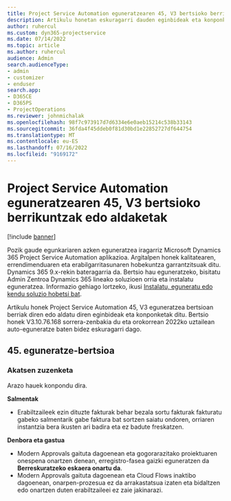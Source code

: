 ```yaml
---
title: Project Service Automation eguneratzearen 45, V3 bertsioko berrikuntzak edo aldaketak
description: Artikulu honetan eskuragarri dauden eginbideak eta konponketak zerrendatzen dira Microsoft Dynamics 365 Project Service Automation Eguneratu 45. bertsioa, V3.
author: ruhercul
ms.custom: dyn365-projectservice
ms.date: 07/14/2022
ms.topic: article
ms.author: ruhercul
audience: Admin
search.audienceType:
- admin
- customizer
- enduser
search.app:
- D365CE
- D365PS
- ProjectOperations
ms.reviewer: johnmichalak
ms.openlocfilehash: 98f7c973917d7d6334e6e0aeb15214c538b33143
ms.sourcegitcommit: 36fda4f45ddeb0f81d30bd1e22852727df644754
ms.translationtype: MT
ms.contentlocale: eu-ES
ms.lasthandoff: 07/16/2022
ms.locfileid: "9169172"
---
```

# <a name="whats-new-or-changed-in-project-service-automation-update-release-45-v3"></a>Project Service Automation eguneratzearen 45, V3 bertsioko berrikuntzak edo aldaketak

[!include [banner](../includes/psa-now-project-operations.md)]

Pozik gaude egunkariaren azken eguneratzea iragarriz Microsoft Dynamics 365 Project Service Automation aplikazioa. Argitalpen honek kalitatearen, errendimenduaren eta erabilgarritasunaren hobekuntza garrantzitsuak ditu. Dynamics 365 9.x-rekin bateragarria da. Bertsio hau eguneratzeko, bisitatu Admin Zentroa Dynamics 365 lineako soluzioen orria eta instalatu eguneratzea. Informazio gehiago lortzeko, ikusi [Instalatu, eguneratu edo kendu soluzio hobetsi bat](/power-platform/admin/install-remove-preferred-solution).

Artikulu honek Project Service Automation 45, V3 eguneratzea bertsioan berriak diren edo aldatu diren eginbideak eta konponketak ditu. Bertsio honek V3.10.76.168 sorrera-zenbakia du eta orokorrean 2022ko uztailean auto-eguneratze baten bidez eskuragarri dago.

## <a name="update-release-45"></a>45. eguneratze-bertsioa

### <a name="bug-fixes"></a>Akatsen zuzenketa

Arazo hauek konpondu dira.

**Salmentak**

- Erabiltzaileek ezin dituzte fakturak behar bezala sortu fakturak fakturatu gabeko salmentarik gabe faktura bat sortzen saiatu ondoren, orriaren instantzia bera ikusten ari badira eta ez badute freskatzen.

**Denbora eta gastua**

- Modern Approvals gaituta dagoenean eta gogorarazitako proiektuaren onespena onartzen denean, erregistro-fasea gaizki eguneratzen da **Berreskuratzeko eskaera onartu da**.
- Modern Approvals gaituta dagoenean eta Cloud Flows inaktibo dagoenean, onarpen-prozesua ez da arrakastatsua izaten eta bidaltzen edo onartzen duten erabiltzaileei ez zaie jakinarazi.
